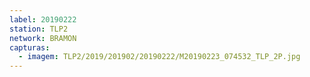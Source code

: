 ```yaml
---
label: 20190222
station: TLP2
network: BRAMON
capturas:
  - imagem: TLP2/2019/201902/20190222/M20190223_074532_TLP_2P.jpg
---
```

